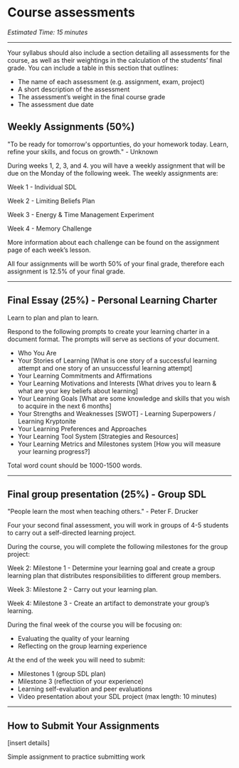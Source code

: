 # Course assessments

*Estimated Time: 15 minutes*

---

Your syllabus should also include a section detailing all assessments for the course, as well as their weightings in the calculation of the students’ final grade. You can include a table in this section that outlines:

- The name of each assessment (e.g. assignment, exam, project)
- A short description of the assessment
- The assessment’s weight in the final course grade
- The assessment due date

## **Weekly Assignments (50%)**

<aside>
"To be ready for tomorrow's opportunties, do your homework today. Learn, refine your skills, and focus on growth." - Unknown
</aside>
 
During weeks 1, 2, 3, and 4. you will have a weekly assignment that will be due on the Monday of the following week. The weekly assignments are:

Week 1 - Individual SDL

Week 2 - Limiting Beliefs Plan

Week 3 - Energy & Time Management Experiment

Week 4 - Memory Challenge

More information about each challenge can be found on the assignment page of each week’s lesson.

All four assignments will be worth 50% of your final grade, therefore each assignment is 12.5% of your final grade. 

---

## **Final Essay (25%) - Personal Learning Charter**

<aside>
Learn to plan and plan to learn.
</aside>

Respond to the following prompts to create your learning charter in a document format. The prompts will serve as sections of your document.  

- Who You Are
- Your Stories of Learning [What is one story of a successful learning attempt and one story of an unsuccessful learning attempt]
- Your Learning Commitments and Affirmations
- Your Learning Motivations and Interests [What drives you to learn & what are your key beliefs about learning]
- Your Learning Goals [What are some knowledge and skills that you wish to acquire in the next 6 months]
- Your Strengths and Weaknesses [SWOT] - Learning Superpowers / Learning Kryptonite
- Your Learning Preferences and Approaches
- Your Learning Tool System  [Strategies and Resources]
- Your Learning Metrics and Milestones system [How you will measure your learning progress?]

Total word count should be 1000-1500 words.

---

## **Final group presentation (25%) - Group SDL**

<aside>
"People learn the most when teaching others." - Peter F. Drucker
</aside>

Four your second final assessment, you will work in groups of 4-5 students to carry out a self-directed learning project. 

During the course, you will complete the following milestones for the group project:

Week 2: Milestone 1 -  Determine your learning goal and create a group learning plan that distributes responsibilities to different group members.

Week 3: Milestone 2 - Carry out your learning plan.

Week 4: Milestone 3 - Create an artifact to demonstrate your group’s learning.

During the final week of the course you will be focusing on:

- Evaluating the quality of your learning
- Reflecting on the group learning experience

At the end of the week you will need to submit:

- Milestones 1 (group SDL plan)
- Milestone 3 (reflection of your experience)
- Learning self-evaluation and peer evaluations
- Video presentation about your SDL project (max length: 10 minutes)

---

## How to Submit Your Assignments

[insert details]

Simple assignment to practice submitting work
